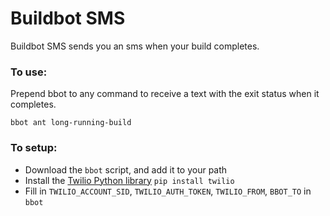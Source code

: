 # Buildbot SMS

Buildbot SMS sends you an sms when your build completes.

### To use:
Prepend bbot to any command to receive a text with the exit status when it completes.

```
bbot ant long-running-build
```

### To setup:

* Download the `bbot` script, and add it to your path
* Install the [Twilio Python library](https://github.com/twilio/twilio-python) `pip install twilio`
* Fill in `TWILIO_ACCOUNT_SID`, `TWILIO_AUTH_TOKEN`, `TWILIO_FROM`, `BBOT_TO` in `bbot`
